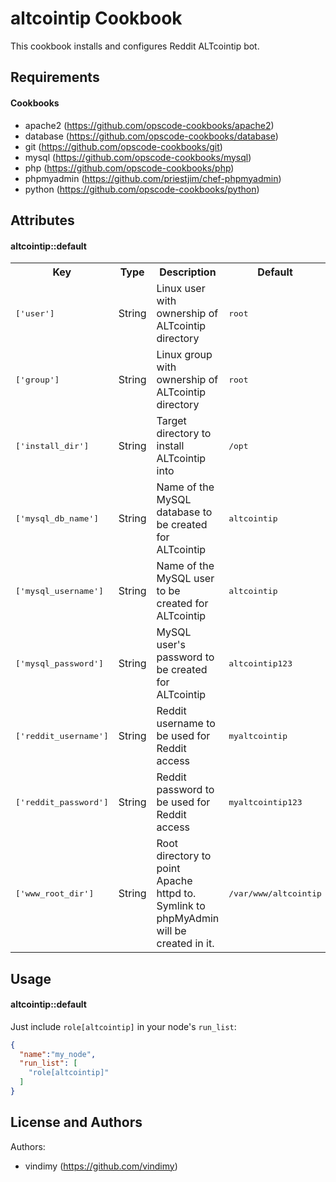 altcointip Cookbook
===================
This cookbook installs and configures Reddit ALTcointip bot.

Requirements
------------

#### Cookbooks

  * apache2 (https://github.com/opscode-cookbooks/apache2)
  * database (https://github.com/opscode-cookbooks/database)
  * git (https://github.com/opscode-cookbooks/git)
  * mysql (https://github.com/opscode-cookbooks/mysql)
  * php (https://github.com/opscode-cookbooks/php)
  * phpmyadmin (https://github.com/priestjim/chef-phpmyadmin)
  * python (https://github.com/opscode-cookbooks/python)

Attributes
----------

#### altcointip::default
<table>
  <tr>
    <th>Key</th>
    <th>Type</th>
    <th>Description</th>
    <th>Default</th>
  </tr>
  <tr>
    <td><tt>['user']</tt></td>
    <td>String</td>
    <td>Linux user with ownership of ALTcointip directory</td>
    <td><tt>root</tt></td>
  </tr>
  <tr>
    <td><tt>['group']</tt></td>
    <td>String</td>
    <td>Linux group with ownership of ALTcointip directory</td>
    <td><tt>root</tt></td>
  </tr>
  <tr>
    <td><tt>['install_dir']</tt></td>
    <td>String</td>
    <td>Target directory to install ALTcointip into</td>
    <td><tt>/opt</tt></td>
  </tr>
  <tr>
    <td><tt>['mysql_db_name']</tt></td>
    <td>String</td>
    <td>Name of the MySQL database to be created for ALTcointip</td>
    <td><tt>altcointip</tt></td>
  </tr>
  <tr>
    <td><tt>['mysql_username']</tt></td>
    <td>String</td>
    <td>Name of the MySQL user to be created for ALTcointip</td>
    <td><tt>altcointip</tt></td>
  </tr>
  <tr>
    <td><tt>['mysql_password']</tt></td>
    <td>String</td>
    <td>MySQL user's password to be created for ALTcointip</td>
    <td><tt>altcointip123</tt></td>
  </tr>
  <tr>
    <td><tt>['reddit_username']</tt></td>
    <td>String</td>
    <td>Reddit username to be used for Reddit access</td>
    <td><tt>myaltcointip</tt></td>
  </tr>
  <tr>
    <td><tt>['reddit_password']</tt></td>
    <td>String</td>
    <td>Reddit password to be used for Reddit access</td>
    <td><tt>myaltcointip123</tt></td>
  </tr>
  <tr>
    <td><tt>['www_root_dir']</tt></td>
    <td>String</td>
    <td>Root directory to point Apache httpd to. Symlink to phpMyAdmin will be created in it.</td>
    <td><tt>/var/www/altcointip</tt></td>
  </tr>
</table>

Usage
-----
#### altcointip::default

Just include `role[altcointip]` in your node's `run_list`:

```json
{
  "name":"my_node",
  "run_list": [
    "role[altcointip]"
  ]
}
```

License and Authors
-------------------
Authors:

* vindimy (https://github.com/vindimy)
